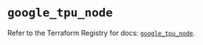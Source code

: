 # `google_tpu_node`

Refer to the Terraform Registry for docs: [`google_tpu_node`](https://registry.terraform.io/providers/hashicorp/google-beta/6.6.0/docs/resources/google_tpu_node).
